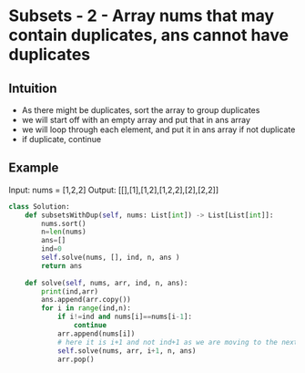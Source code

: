 # Subsets - 2 - Array nums that may contain duplicates, ans cannot have duplicates

## Intuition

- As there might be duplicates, sort the array to group duplicates
- we will start off with an empty array and put that in ans array
- we will loop through each element, and put it in ans array if not duplicate
- if duplicate, continue

## Example

Input: nums = [1,2,2]
Output: [[],[1],[1,2],[1,2,2],[2],[2,2]]

```py
class Solution:
    def subsetsWithDup(self, nums: List[int]) -> List[List[int]]: 
        nums.sort()
        n=len(nums)
        ans=[]
        ind=0
        self.solve(nums, [], ind, n, ans )
        return ans
    
    def solve(self, nums, arr, ind, n, ans):
        print(ind,arr)
        ans.append(arr.copy())
        for i in range(ind,n):
            if i!=ind and nums[i]==nums[i-1]:
                continue
            arr.append(nums[i])
            # here it is i+1 and not ind+1 as we are moving to the next i. This is ind in permutation 1
            self.solve(nums, arr, i+1, n, ans)
            arr.pop()
```